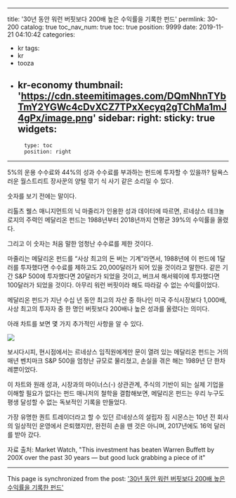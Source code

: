 
---
title: '30년 동안 워런 버핏보다 200배 높은 수익률을 기록한 펀드'
permlink: 30-200
catalog: true
toc_nav_num: true
toc: true
position: 9999
date: 2019-11-21 04:10:42
categories:
- kr
tags:
- kr
- tooza
- kr-economy
thumbnail: 'https://cdn.steemitimages.com/DQmNhnTYbTmY2YGWc4cDvXCZ7TPxXecyq2gTChMa1mJ4gPx/image.png'
sidebar:
    right:
        sticky: true
widgets:
    -
        type: toc
        position: right
---


5%의 운용 수수료와 44%의 성과 수수료를 부과하는 펀드에 투자할 수 있을까? 탐욕스러운 월스트리트 장사꾼의 양털 깎기 식 사기 같은 소리일 수 있다.  

숫자를 보기 전에는 말이다.  

리톨츠 웰스 매니지먼트의 닉 마줄리가 인용한 성과 데이터에 따르면, 르네상스 테크놀로지의 주력인 메달리온 펀드는 1988년부터 2018년까지 연평균 39%의 수익률을 올렸다. 

그리고 이 숫자는 처음 말한 엄청난 수수료를 제한 것이다. 

마줄리는 메달리온 펀드를 “사상 최고의 돈 버는 기계”라면서, 1988년에 이 펀드에 1달러를 투자했다면 수수료를 제하고도 20,000달러가 되어 있을 것이라고 말한다. 같은 기간 S&P 500에 투자했다면 20달러가 되었을 것이고, 버크셔 해서웨이에 투자했다면 100달러가 되었을 것이다. 아무리 워런 버핏이라 해도 따라갈 수 없는 수익률이었다.  

메달리온 펀드가 지난 수십 년 동안 최고의 자산 중 하나인 미국 주식시장보다 1,000배, 사상 최고의 투자자 중 한 명인 버핏보다 200배나 높은 성과를 올렸다는 의미다.

아래 차트를 보면 몇 가지 추가적인 사항을 알 수 있다. 

![](https://cdn.steemitimages.com/DQmNhnTYbTmY2YGWc4cDvXCZ7TPxXecyq2gTChMa1mJ4gPx/image.png) 

보시다시피, 현시점에서는 르네상스 임직원에게만 문이 열려 있는 메달리온 펀드는 거의 매년 벤치마크 S&P 500을 엄청난 규모로 물리쳤고, 손실을 겪은 해는 1989년 단 한차례뿐이었다.  

이 차트와 원래 성과, 시장과의 마이너스(-) 상관관계, 주식의 기반이 되는 실제 기업을 이해할 필요가 없다는 펀드 매니저의 철학을 결합해보면, 메달리온 펀드는 우리 누구도 평생 달성할 수 없는 독보적인 기록을 만들었다. 

가장 유명한 퀀트 트레이더라고 할 수 있던 르네상스의 설립자 짐 시몬스는 10년 전 회사의 일상적인 운영에서 은퇴했지만, 완전히 손을 뗀 것은 아니며, 2017년에도 16억 달러를 받아 갔다.  

자료 출처: Market Watch, "This investment has beaten Warren Buffett by 200X over the past 30 years — but good luck grabbing a piece of it"

- - -

This page is synchronized from the post: ['30년 동안 워런 버핏보다 200배 높은 수익률을 기록한 펀드'](https://steemit.com/@pius.pius/30-200)
